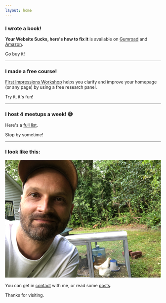 ```yaml
---
layout: home
---
```


### I wrote a book!

**Your Website Sucks, here's how to fix it** is available on [Gumroad](https://shop.briandavidhall.com/l/your-website-sucks) and [Amazon](https://www.amazon.com/dp/B0BVSXB5W7).

Go buy it!

---

### I made a free course!

[First Impressions Workshop](https://shop.briandavidhall.com/l/first-impressions-workshop) helps you clarify and improve your homepage (or any page) by using a free research panel.

Try it, it's fun!

---

### I host 4 meetups a week! 😅

Here's a [full list](/meetups).

Stop by sometime!

---

### I look like this:

[![](images/me-with-chickens.png)](images/me-with-chickens.png)

You can get in [contact](/contact) with me, or read some [posts](/blog).

Thanks for visiting.

